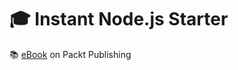 # :mortar_board: Instant Node.js Starter

:books: [eBook][ebook] on Packt Publishing

[ebook]: https://www.packtpub.com/web-development/instant-nodejs-starter-instant
